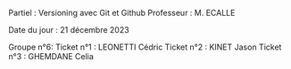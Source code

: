 Partiel : Versioning avec Git et Github 
Professeur : M. ECALLE

Date du jour : 21 décembre 2023

Groupe n°6:
Ticket n°1 : LEONETTI Cédric 
Ticket n°2 : KINET Jason 
Ticket n°3 : GHEMDANE Celia 

